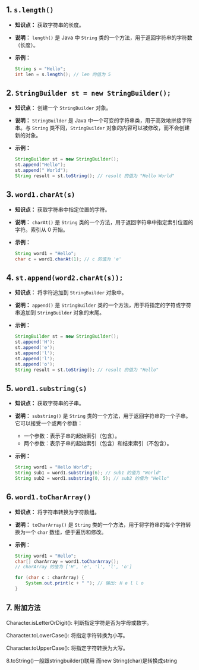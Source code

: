 ## 1. `s.length()`

*   **知识点：** 获取字符串的长度。
*   **说明：** `length()` 是 Java 中 `String` 类的一个方法，用于返回字符串的字符数（长度）。
*   **示例：**

    ```java
    String s = "Hello";
    int len = s.length(); // len 的值为 5
    ```

## 2. `StringBuilder st = new StringBuilder();`

*   **知识点：** 创建一个 `StringBuilder` 对象。
*   **说明：** `StringBuilder` 是 Java 中一个可变的字符串类，用于高效地拼接字符串。与 `String` 类不同，`StringBuilder` 对象的内容可以被修改，而不会创建新的对象。
*   **示例：**

    ```java
    StringBuilder st = new StringBuilder();
    st.append("Hello");
    st.append(" World");
    String result = st.toString(); // result 的值为 "Hello World"
    ```

## 3. `word1.charAt(s)`

*   **知识点：** 获取字符串中指定位置的字符。
*   **说明：** `charAt()` 是 `String` 类的一个方法，用于返回字符串中指定索引位置的字符。索引从 0 开始。
*   **示例：**

    ```java
    String word1 = "Hello";
    char c = word1.charAt(1); // c 的值为 'e'
    ```

## 4. `st.append(word2.charAt(s));`

*   **知识点：** 将字符追加到 `StringBuilder` 对象中。
*   **说明：** `append()` 是 `StringBuilder` 类的一个方法，用于将指定的字符或字符串追加到 `StringBuilder` 对象的末尾。
*   **示例：**

    ```java
    StringBuilder st = new StringBuilder();
    st.append('H');
    st.append('e');
    st.append('l');
    st.append('l');
    st.append('o');
    String result = st.toString(); // result 的值为 "Hello"
    ```

## 5. `word1.substring(s)`

*   **知识点：** 获取字符串的子串。
*   **说明：** `substring()` 是 `String` 类的一个方法，用于返回字符串的一个子串。它可以接受一个或两个参数：
    *   一个参数：表示子串的起始索引（包含）。
    *   两个参数：表示子串的起始索引（包含）和结束索引（不包含）。
*   **示例：**

    ```java
    String word1 = "Hello World";
    String sub1 = word1.substring(6); // sub1 的值为 "World"
    String sub2 = word1.substring(0, 5); // sub2 的值为 "Hello"
    ```

## 6. `word1.toCharArray()`

*   **知识点：** 将字符串转换为字符数组。
*   **说明：** `toCharArray()` 是 `String` 类的一个方法，用于将字符串的每个字符转换为一个 `char` 数组，便于遍历和修改。
*   **示例：**

    ```java
    String word1 = "Hello";
    char[] charArray = word1.toCharArray(); 
    // charArray 的值为 ['H', 'e', 'l', 'l', 'o']
    
    for (char c : charArray) {
        System.out.print(c + " "); // 输出: H e l l o
    }
    ```
## 7. `附加方法`

Character.isLetterOrDigit(): 判断指定字符是否为字母或数字。

Character.toLowerCase(): 将指定字符转换为小写。

Character.toUpperCase(): 将指定字符转换为大写。

8.toString()一般跟stringbuilder()联用
而new String(char)是转换成string



